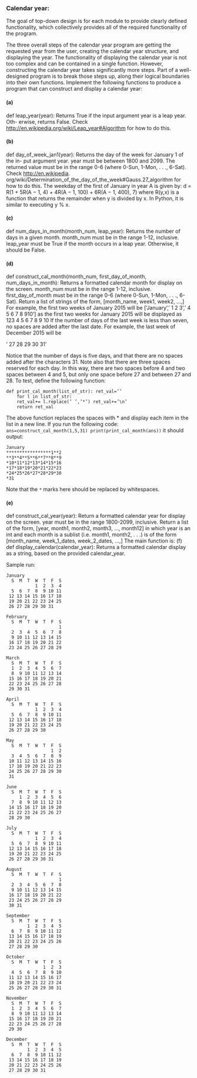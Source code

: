 ### Calendar year: 

The goal of top-down design is for each module to provide clearly defined functionality, which collectively provides all of the required functionality of the program.

The three overall steps of the calendar year program are getting the requested year from the user, creating the calendar year structure, and displaying the year. The functionality of displaying the calendar year is not too complex and can be contained in a single function. However, constructing the calendar year takes significantly more steps. Part of a well- designed program is to break those steps up, along their logical boundaries into their own functions. Implement the following functions to produce a program that can construct and display a calendar year:

#### (a) 
def leap_year(year): Returns True if the input argument year is a leap year. Oth- erwise, returns False. Check http://en.wikipedia.org/wiki/Leap_year#Algorithm for how to do this.

#### (b)
def day_of_week_jan1(year): Returns the day of the week for January 1 of the in- put argument year. year must be between 1800 and 2099. The returned value must be in the range 0-6 (where 0-Sun, 1-Mon, . . ., 6-Sat). Check http://en.wikipedia. org/wiki/Determination_of_the_day_of_the_week#Gauss.27_algorithm for how to do this. The weekday of the first of January in year A is given by:
d = R(1 + 5R(A − 1, 4) + 4R(A − 1, 100) + 6R(A − 1, 400), 7)
where R(y,x) is a function that returns the remainder when y is divided by x. In
Python, it is similar to executing y % x.

#### (c)
def num_days_in_month(month_num, leap_year): Returns the number of days in a given month. month_num must be in the range 1-12, inclusive. leap_year must be True if the month occurs in a leap year. Otherwise, it should be False.

#### (d)
def construct_cal_month(month_num, first_day_of_month, num_days_in_month): Returns a formatted calendar month for display on the screen. month_num must be
in the range 1-12, inclusive. first_day_of_month must be in the range 0-6 (where 0-Sun, 1-Mon, . . ., 6-Sat). Return a list of strings of the form,
[month_name, week1, week2, ...,]
For example, the first two weeks of January 2015 will be
[’January’,’ 1 2 3’,’ 4 5 6 7 8 910’]
as the first two weeks for January 2015 will be displayed as
123 4 5 6 7 8 9 10
If the number of days of the last week is less than seven, no spaces are added after the last date. For example, the last week of December 2015 will be

’ 27 28 29 30 31’

Notice that the number of days is five days, and that there are no spaces added after the characters 31. Note also that there are three spaces reserved for each day. In this way, there are two spaces before 4 and two spaces between 4 and 5, but only one space before 27 and between 27 and 28. To test, define the following function:

```
def print_cal_month(list_of_str): ret_val=’’
    for l in list_of_str:
    ret_val+= l.replace(’ ’,’*’) ret_val+=’\n’
    return ret_val
  ```
  
The above function replaces the spaces with * and display each item in the list in a
new line. If you run the following code:
`ans=construct_cal_month(1,5,31) print(print_cal_month(ans))`
it should output:

```
January 
*****************1**2 
**3**4**5**6**7**8**9 
*10*11*12*13*14*15*16 
*17*18*19*20*21*22*23 
*24*25*26*27*28*29*30 
*31
```

Note that the `*` marks here should be replaced by whitespaces.

#### (e)
def construct_cal_year(year): Return a formatted calendar year for display on the screen. year must be in the range 1800-2099, inclusive. Return a list of the form,
[year, month1, month2, month3, ..., month12]
in which year is an int and each month is a sublist (i.e. month1, month2, . . .) is of the form
[month_name, week_1_dates, week_2_dates, ...,]
The main function is:
(f) def display_calendar(calendar_year): Returns a formatted calendar display as
a string, based on the provided calendar_year.


Sample run:
```
January
  S  M  T  W  T  F  S
           1  2  3  4
  5  6  7  8  9 10 11
 12 13 14 15 16 17 18
 19 20 21 22 23 24 25
 26 27 28 29 30 31

February
  S  M  T  W  T  F  S
                    1
  2  3  4  5  6  7  8
  9 10 11 12 13 14 15
 16 17 18 19 20 21 22
 23 24 25 26 27 28 29

March
  S  M  T  W  T  F  S
  1  2  3  4  5  6  7
  8  9 10 11 12 13 14
 15 16 17 18 19 20 21
 22 23 24 25 26 27 28
 29 30 31

April
  S  M  T  W  T  F  S
           1  2  3  4
  5  6  7  8  9 10 11
 12 13 14 15 16 17 18
 19 20 21 22 23 24 25
 26 27 28 29 30

May
  S  M  T  W  T  F  S
                 1  2
  3  4  5  6  7  8  9
 10 11 12 13 14 15 16
 17 18 19 20 21 22 23
 24 25 26 27 28 29 30
 31

June
  S  M  T  W  T  F  S
     1  2  3  4  5  6
  7  8  9 10 11 12 13
 14 15 16 17 18 19 20
 21 22 23 24 25 26 27
 28 29 30

July
  S  M  T  W  T  F  S
           1  2  3  4
  5  6  7  8  9 10 11
 12 13 14 15 16 17 18
 19 20 21 22 23 24 25
 26 27 28 29 30 31

August
  S  M  T  W  T  F  S
                    1
  2  3  4  5  6  7  8
  9 10 11 12 13 14 15
 16 17 18 19 20 21 22
 23 24 25 26 27 28 29
 30 31

September
  S  M  T  W  T  F  S
        1  2  3  4  5
  6  7  8  9 10 11 12
 13 14 15 16 17 18 19
 20 21 22 23 24 25 26
 27 28 29 30

October
  S  M  T  W  T  F  S
              1  2  3
  4  5  6  7  8  9 10
 11 12 13 14 15 16 17
 18 19 20 21 22 23 24
 25 26 27 28 29 30 31

November
  S  M  T  W  T  F  S
  1  2  3  4  5  6  7
  8  9 10 11 12 13 14
 15 16 17 18 19 20 21
 22 23 24 25 26 27 28
 29 30

December
  S  M  T  W  T  F  S
        1  2  3  4  5
  6  7  8  9 10 11 12
 13 14 15 16 17 18 19
 20 21 22 23 24 25 26
 27 28 29 30 31
```
